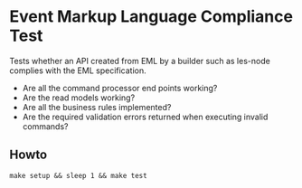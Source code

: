 # Event Markup Language Compliance Test

Tests whether an API created from EML by a builder such as les-node complies with the EML specification.

* Are all the command processor end points working?
* Are the read models working?
* Are all the business rules implemented?
* Are the required validation errors returned when executing invalid commands?

## Howto

```make setup && sleep 1 && make test```
